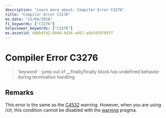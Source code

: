 ```yaml
---
description: "Learn more about: Compiler Error C3276"
title: "Compiler Error C3276"
ms.date: "11/04/2016"
f1_keywords: ["C3276"]
helpviewer_keywords: ["C3276"]
ms.assetid: dd6b4fd2-094d-4d34-a467-a9afd59789f7
---
```

# Compiler Error C3276

> 'keyword' : jump out of __finally/finally block has undefined behavior during termination handling

## Remarks

This error is the same as the [C4532](../../error-messages/compiler-warnings/compiler-warning-level-1-c4532.md) warning. However, when you are using /clr, this condition cannot be disabled with the [warning](../../preprocessor/warning.md) pragma.
